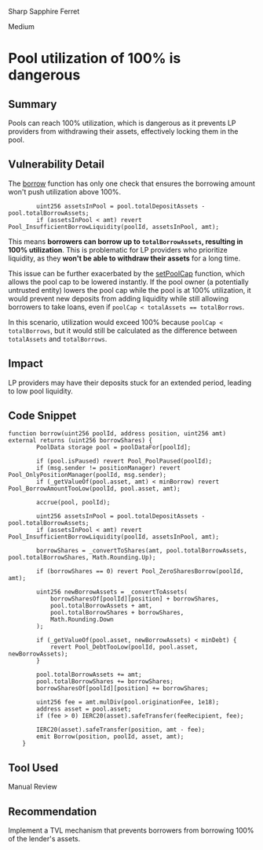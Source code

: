 Sharp Sapphire Ferret

Medium

# Pool utilization of 100% is dangerous

## Summary
Pools can reach 100% utilization, which is dangerous as it prevents LP providers from withdrawing their assets, effectively locking them in the pool.

## Vulnerability Detail
The [borrow](https://github.com/sherlock-audit/2024-08-sentiment-v2/blob/main/protocol-v2/src/Pool.sol#L420-L474) function has only one check that ensures the borrowing amount won't push utilization above 100%.

```solidity
        uint256 assetsInPool = pool.totalDepositAssets - pool.totalBorrowAssets;
        if (assetsInPool < amt) revert Pool_InsufficientBorrowLiquidity(poolId, assetsInPool, amt);
```

This means **borrowers can borrow up to `totalBorrowAssets`, resulting in 100% utilization**. This is problematic for LP providers who prioritize liquidity, as they **won't be able to withdraw their assets** for a long time.

This issue can be further exacerbated by the [setPoolCap](https://github.com/sherlock-audit/2024-08-sentiment-v2/blob/main/protocol-v2/src/Pool.sol#L609-L613) function, which allows the pool cap to be lowered instantly. If the pool owner (a potentially untrusted entity) lowers the pool cap while the pool is at 100% utilization, it would prevent new deposits from adding liquidity while still allowing borrowers to take loans, even if `poolCap < totalAssets == totalBorrows`.

In this scenario, utilization would exceed 100% because `poolCap < totalBorrows`, but it would still be calculated as the difference between `totalAssets` and `totalBorrows`.

## Impact
LP providers may have their deposits stuck for an extended period, leading to low pool liquidity.

## Code Snippet
```solidity
function borrow(uint256 poolId, address position, uint256 amt) external returns (uint256 borrowShares) {
        PoolData storage pool = poolDataFor[poolId];

        if (pool.isPaused) revert Pool_PoolPaused(poolId);
        if (msg.sender != positionManager) revert Pool_OnlyPositionManager(poolId, msg.sender);
        if (_getValueOf(pool.asset, amt) < minBorrow) revert Pool_BorrowAmountTooLow(poolId, pool.asset, amt);

        accrue(pool, poolId);

        uint256 assetsInPool = pool.totalDepositAssets - pool.totalBorrowAssets;
        if (assetsInPool < amt) revert Pool_InsufficientBorrowLiquidity(poolId, assetsInPool, amt);

        borrowShares = _convertToShares(amt, pool.totalBorrowAssets, pool.totalBorrowShares, Math.Rounding.Up);

        if (borrowShares == 0) revert Pool_ZeroSharesBorrow(poolId, amt);

        uint256 newBorrowAssets = _convertToAssets(
            borrowSharesOf[poolId][position] + borrowShares,
            pool.totalBorrowAssets + amt,
            pool.totalBorrowShares + borrowShares,
            Math.Rounding.Down
        );

        if (_getValueOf(pool.asset, newBorrowAssets) < minDebt) {
            revert Pool_DebtTooLow(poolId, pool.asset, newBorrowAssets);
        }

        pool.totalBorrowAssets += amt;
        pool.totalBorrowShares += borrowShares;
        borrowSharesOf[poolId][position] += borrowShares;

        uint256 fee = amt.mulDiv(pool.originationFee, 1e18);
        address asset = pool.asset;
        if (fee > 0) IERC20(asset).safeTransfer(feeRecipient, fee);

        IERC20(asset).safeTransfer(position, amt - fee);
        emit Borrow(position, poolId, asset, amt);
    }
```

## Tool Used
Manual Review

## Recommendation
Implement a TVL mechanism that prevents borrowers from borrowing 100% of the lender's assets.